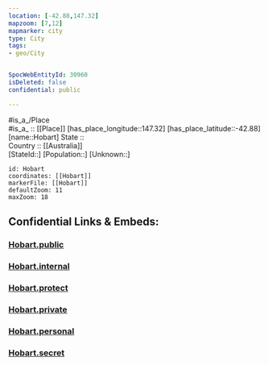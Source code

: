 ```yaml
---
location: [-42.88,147.32] 
mapzoom: [7,12] 
mapmarker: city 
type: City
tags:
- geo/City


SpocWebEntityId: 30960
isDeleted: false
confidential: public

---
```

#is_a_/Place  
#is_a_ :: [[Place]] 
[has_place_longitude::147.32] 
[has_place_latitude::-42.88] 
[name::Hobart] 
State ::  
Country :: [[Australia]]  
[StateId::] 
[Population::] 
[Unknown::] 


```leaflet
id: Hobart
coordinates: [[Hobart]] 
markerFile: [[Hobart]] 
defaultZoom: 11 
maxZoom: 18
```


## Confidential Links & Embeds: 

### [Hobart.public](/_public/\Earth\Continent\Australia\Australia\Counties\Tasmania\CityHobart.public.md) 

### [Hobart.internal](/_internal/\Earth\Continent\Australia\Australia\Counties\Tasmania\CityHobart.internal.md) 

### [Hobart.protect](/_protect/\Earth\Continent\Australia\Australia\Counties\Tasmania\CityHobart.protect.md) 

### [Hobart.private](/_private/\Earth\Continent\Australia\Australia\Counties\Tasmania\CityHobart.private.md) 

### [Hobart.personal](/_personal/\Earth\Continent\Australia\Australia\Counties\Tasmania\CityHobart.personal.md) 

### [Hobart.secret](/_secret/\Earth\Continent\Australia\Australia\Counties\Tasmania\CityHobart.secret.md)

